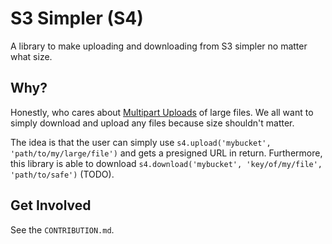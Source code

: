 # S3 Simpler (S4)

A library to make uploading and downloading from S3 simpler no matter what size.

## Why?

Honestly, who cares about [Multipart Uploads](https://docs.aws.amazon.com/AmazonS3/latest/userguide/mpuoverview.html) of large files.
We all want to simply download and upload any files because size shouldn't matter.

The idea is that the user can simply use `s4.upload('mybucket', 'path/to/my/large/file')` and gets a presigned URL in return. Furthermore, this library is able to download `s4.download('mybucket', 'key/of/my/file', 'path/to/safe')` (TODO).

## Get Involved

See the `CONTRIBUTION.md`.
